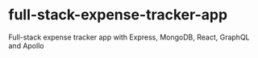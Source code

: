 # full-stack-expense-tracker-app
Full-stack expense tracker app with Express, MongoDB, React, GraphQL and Apollo
